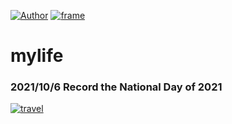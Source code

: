 [![Author](https://img.shields.io/badge/Author-ChuanyangChen-red.svg "Author")](https://github.com/Ulrich2003 "Author")
[![frame](https://img.shields.io/badge/frame-markdown-green.svg "frame")](https://cn.vuejs.org/ "frame")

# mylife

### 2021/10/6 Record the National Day of 2021
[![travel](https://img.shields.io/badge/travel-ClickToEnter-blue.svg "travel")](https://github.com/Ulrich2003/mylife/blob/main/Record%20the%20National%20Day%20of%202021.md "travel")
